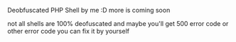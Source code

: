 Deobfuscated PHP Shell by me :D
more is coming soon

not all shells are 100% deofuscated and maybe you'll get 500 error code or other error code you can fix it by yourself
